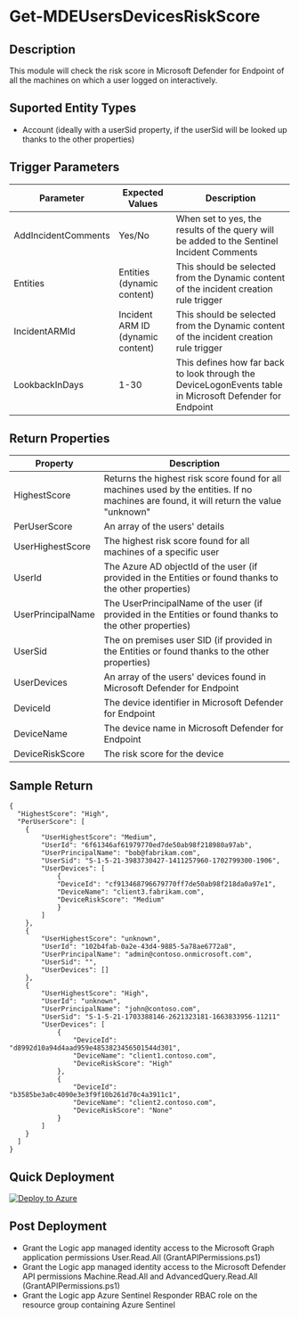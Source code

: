 ﻿# Get-MDEUsersDevicesRiskScore

## Description
This module will check the risk score in Microsoft Defender for Endpoint of all the machines on which a user logged on interactively.

## Suported Entity Types
* Account (ideally with a userSid property, if the userSid will be looked up thanks to the other properties)

## Trigger Parameters

|Parameter|Expected Values|Description|
|---|---|---|
|AddIncidentComments|Yes/No|When set to yes, the results of the query will be added to the Sentinel Incident Comments|
|Entities|Entities (dynamic content)|This should be selected from the Dynamic content of the incident creation rule trigger|
|IncidentARMId|Incident ARM ID (dynamic content)|This should be selected from the Dynamic content of the incident creation rule trigger|
|LookbackInDays|1-30|This defines how far back to look through the DeviceLogonEvents table in Microsoft Defender for Endpoint|

## Return Properties

|Property|Description|
|---|---|
|HighestScore|Returns the highest risk score found for all machines used by the entities.  If no machines are found, it will return the value "unknown"|
|PerUserScore|An array of the users' details|
|UserHighestScore|The highest risk score found for all machines of a specific user|
|UserId|The Azure AD objectId of the user (if provided in the Entities or found thanks to the other properties)|
|UserPrincipalName|The UserPrincipalName of the user (if provided in the Entities or found thanks to the other properties)|
|UserSid|The on premises user SID (if provided in the Entities or found thanks to the other properties)|
|UserDevices|An array of the users' devices found in Microsoft Defender for Endpoint|
|DeviceId|The device identifier in Microsoft Defender for Endpoint|
|DeviceName|The device name in Microsoft Defender for Endpoint|
|DeviceRiskScore|The risk score for the device|


## Sample Return

```
{
  "HighestScore": "High",
  "PerUserScore": [
    {
        "UserHighestScore": "Medium",
        "UserId": "6f61346af61979770ed7de50ab98f218980a97ab",
        "UserPrincipalName": "bob@fabrikam.com",
        "UserSid": "S-1-5-21-3983730427-1411257960-1702799300-1906",
        "UserDevices": [
            {
            "DeviceId": "cf913468796679770ff7de50ab98f218da0a97e1",
            "DeviceName": "client3.fabrikam.com",
            "DeviceRiskScore": "Medium"
            }
        ]
    },
    {
        "UserHighestScore": "unknown",
        "UserId": "102b4fab-0a2e-43d4-9885-5a78ae6772a8",
        "UserPrincipalName": "admin@contoso.onmicrosoft.com",
        "UserSid": "",
        "UserDevices": []
    },
    {
        "UserHighestScore": "High",
        "UserId": "unknown",
        "UserPrincipalName": "john@contoso.com",
        "UserSid": "S-1-5-21-1703388146-2621323181-1663833956-11211"
        "UserDevices": [
            {
                "DeviceId": "d8992d10a94d4aad959e4853823456501544d301",
                "DeviceName": "client1.contoso.com",
                "DeviceRiskScore": "High"
            },
            {
                "DeviceId": "b3585be3a0c4090e3e3f9f10b261d70c4a3911c1",
                "DeviceName": "client2.contoso.com",
                "DeviceRiskScore": "None"
            }
        ]
    }
  ]
}
```


## Quick Deployment

[![Deploy to Azure](https://aka.ms/deploytoazurebutton)](https://portal.azure.com/#create/Microsoft.Template/uri/https%3A%2F%2Fraw.githubusercontent.com%2Fbriandelmsft%2FSentinelAutomationModules%2FMDEModule%2FModules%2FMDEModule%2Fazuredeploy.json)

## Post Deployment

* Grant the Logic app managed identity access to the Microsoft Graph application permissions User.Read.All (GrantAPIPermissions.ps1)
* Grant the Logic app managed identity access to the Microsoft Defender API permissions Machine.Read.All and AdvancedQuery.Read.All (GrantAPIPermissions.ps1)
* Grant the Logic app Azure Sentinel Responder RBAC role on the resource group containing Azure Sentinel